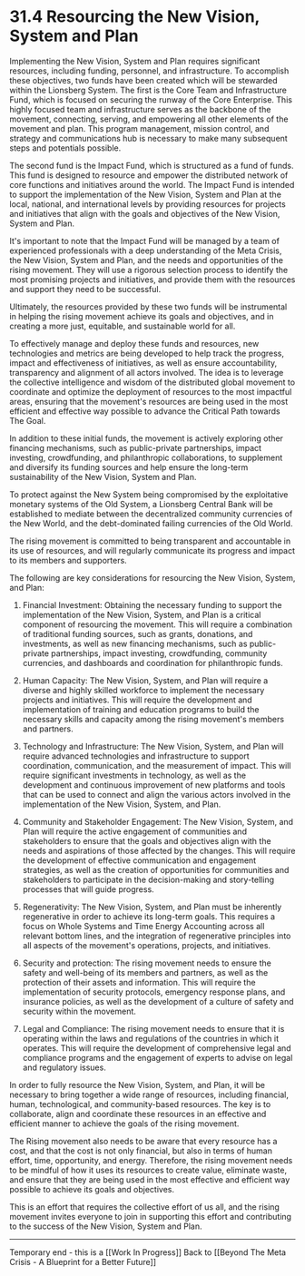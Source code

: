 # 31.4 Resourcing the New Vision, System and Plan

Implementing the New Vision, System and Plan requires significant resources, including funding, personnel, and infrastructure. To accomplish these objectives, two funds have been created which will be stewarded within the Lionsberg System. The first is the Core Team and Infrastructure Fund, which is focused on securing the runway of the Core Enterprise. This highly focused team and infrastructure serves as the backbone of the movement, connecting, serving, and empowering all other elements of the movement and plan. This program management, mission control, and strategy and communications hub is necessary to make many subsequent steps and potentials possible.

The second fund is the Impact Fund, which is structured as a fund of funds. This fund is designed to resource and empower the distributed network of core functions and initiatives around the world. The Impact Fund is intended to support the implementation of the New Vision, System and Plan at the local, national, and international levels by providing resources for projects and initiatives that align with the goals and objectives of the New Vision, System and Plan.

It's important to note that the Impact Fund will be managed by a team of experienced professionals with a deep understanding of the Meta Crisis, the New Vision, System and Plan, and the needs and opportunities of the rising movement. They will use a rigorous selection process to identify the most promising projects and initiatives, and provide them with the resources and support they need to be successful.

Ultimately, the resources provided by these two funds will be instrumental in helping the rising movement achieve its goals and objectives, and in creating a more just, equitable, and sustainable world for all.

To effectively manage and deploy these funds and resources, new technologies and metrics are being developed to help track the progress, impact and effectiveness of initiatives, as well as ensure accountability, transparency and alignment of all actors involved. The idea is to leverage the collective intelligence and wisdom of the distributed global movement to coordinate and optimize the deployment of resources to the most impactful areas, ensuring that the movement's resources are being used in the most efficient and effective way possible to advance the Critical Path towards The Goal. 

In addition to these initial funds, the movement is actively exploring other financing mechanisms, such as public-private partnerships, impact investing, crowdfunding, and philanthropic collaborations, to supplement and diversify its funding sources and help ensure the long-term sustainability of the New Vision, System and Plan. 

To protect against the New System being compromised by the exploitative monetary systems of the Old System, a Lionsberg Central Bank will be established to mediate between the decentralized community currencies of the New World, and the debt-dominated failing currencies of the Old World. 

The rising movement is committed to being transparent and accountable in its use of resources, and will regularly communicate its progress and impact to its members and supporters. 

The following are key considerations for resourcing the New Vision, System, and Plan:

1.  Financial Investment: Obtaining the necessary funding to support the implementation of the New Vision, System, and Plan is a critical component of resourcing the movement. This will require a combination of traditional funding sources, such as grants, donations, and investments, as well as new financing mechanisms, such as public-private partnerships, impact investing, crowdfunding, community currencies, and dashboards and coordination for philanthropic funds.
    
2.  Human Capacity: The New Vision, System, and Plan will require a diverse and highly skilled workforce to implement the necessary projects and initiatives. This will require the development and implementation of training and education programs to build the necessary skills and capacity among the rising movement's members and partners.
    
3.  Technology and Infrastructure: The New Vision, System, and Plan will require advanced technologies and infrastructure to support coordination, communication, and the measurement of impact. This will require significant investments in technology, as well as the development and continuous improvement of new platforms and tools that can be used to connect and align the various actors involved in the implementation of the New Vision, System, and Plan.
    
4.  Community and Stakeholder Engagement: The New Vision, System, and Plan will require the active engagement of communities and stakeholders to ensure that the goals and objectives align with the needs and aspirations of those affected by the changes. This will require the development of effective communication and engagement strategies, as well as the creation of opportunities for communities and stakeholders to participate in the decision-making and story-telling processes that will guide progress.
    
5.  Regenerativity: The New Vision, System, and Plan must be inherently regenerative in order to achieve its long-term goals. This requires a focus on Whole Systems and Time Energy Accounting across all relevant bottom lines, and the integration of regenerative principles into all aspects of the movement's operations, projects, and initiatives.
    
6.  Security and protection: The rising movement needs to ensure the safety and well-being of its members and partners, as well as the protection of their assets and information. This will require the implementation of security protocols, emergency response plans, and insurance policies, as well as the development of a culture of safety and security within the movement.
    
7.  Legal and Compliance: The rising movement needs to ensure that it is operating within the laws and regulations of the countries in which it operates. This will require the development of comprehensive legal and compliance programs and the engagement of  experts to advise on legal and regulatory issues.

In order to fully resource the New Vision, System, and Plan, it will be necessary to bring together a wide range of resources, including financial, human, technological, and community-based resources. The key is to collaborate, align and coordinate these resources in an effective and efficient manner to achieve the goals of the rising movement.

The Rising movement also needs to be aware that every resource has a cost, and that the cost is not only financial, but also in terms of human effort, time, opportunity, and energy. Therefore, the rising movement needs to be mindful of how it uses its resources to create value, eliminate waste, and ensure that they are being used in the most effective and efficient way possible to achieve its goals and objectives.

This is an effort that requires the collective effort of us all, and the rising movement invites everyone to join in supporting this effort and contributing to the success of the New Vision, System and Plan.

___

Temporary end - this is a [[Work In Progress]]
Back to [[Beyond The Meta Crisis - A Blueprint for a Better Future]]  